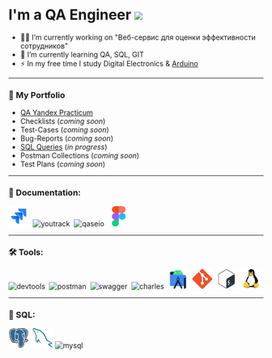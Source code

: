 # I'm a QA Engineer <img src="https://media.giphy.com/media/hvRJCLFzcasrR4ia7z/giphy.gif" width="30px"/>

* 👨‍💻 I’m currently working on "Веб-сервис для оценки эффективности сотрудников"
* 🔭 I’m currently learning QA, SQL, GIT
* ⚡ In my free time I study Digital Electronics & <a href="https://github.com/heorhii-ap/arduino_pet" target="_blank">Arduino</a>

---

### 💼 My Portfolio

* [QA Yandex Practicum](https://github.com/heorhii-ap/qa_portfolio)
* Checklists (*сoming soon*)
* Test-Cases (*сoming soon*)
* Bug-Reports (*сoming soon*)
* [SQL Queries](https://github.com/heorhii-ap/SQL) (*in progress*)
* Postman Collections (*сoming soon*)
* Test Plans (*сoming soon*)

---

### 📁 Documentation:

<div>
  <img src="https://github.com/devicons/devicon/blob/master/icons/jira/jira-original.svg" title="jira" alt="jira" width="40" height="40"/>&nbsp
  <img src="https://github.com/heorhii-ap/heorhii-ap/assets/143074323/51945e29-60ea-4009-89d4-93eabacab8a5g" title="youtrack" alt="youtrack" width="40" height="40"/>&nbsp
  <img src="https://github.com/heorhii-ap/heorhii-ap/assets/143074323/1fc1ba65-e5b2-43d8-a051-7db02e10c8d4" title="qaseio" alt="qaseio" width="40" height="40"/>&nbsp
  <img src="https://github.com/devicons/devicon/blob/master/icons/figma/figma-original.svg" title="figma" alt="figma" width="40" height="40"/>&nbsp
</div>

---

### 🛠️ Tools:

<div>
  <img src="https://github.com/heorhii-ap/heorhii-ap/assets/143074323/83da6827-9b07-4722-90b4-ab6f3f0944e3" title="devtools" alt="devtools" width="40" height="40"/>&nbsp
  <img src="https://github.com/heorhii-ap/heorhii-ap/assets/143074323/1394126a-e160-4ef6-9fe6-9d0c852220cf" title="postman" alt="postman" width="40" height="40"/>&nbsp
  <img src="https://github.com/heorhii-ap/heorhii-ap/assets/143074323/ce84b10f-6f3a-475b-8ee5-0e1c953df5d3" title="swagger" alt="swagger" width="40" height="40"/>&nbsp
  <img src="https://github.com/heorhii-ap/heorhii-ap/assets/143074323/e0f942cb-d995-4ba8-a87a-1728ac9e99d6" title="charles" alt="charles" width="40" height="40"/>&nbsp
  <img src="https://github.com/devicons/devicon/blob/master/icons/androidstudio/androidstudio-original.svg" title="androidstudio" alt="androidstudio" width="40" height="40"/>&nbsp
  <img src="https://github.com/devicons/devicon/blob/master/icons/git/git-original.svg" title="git" alt="git" width="40" height="40"/>&nbsp
  <img src="https://github.com/devicons/devicon/blob/master/icons/bash/bash-original.svg" title="bash" alt="bash" width="40" height="40"/>&nbsp
  <img src="https://github.com/devicons/devicon/blob/master/icons/linux/linux-original.svg" title="linux" alt="linux" width="40" height="40"/>  
</div>

---

### 💾 SQL:

<div>
  <img src="https://github.com/devicons/devicon/blob/master/icons/postgresql/postgresql-original.svg" title="postgresql" alt="postgresql" width="40" height="40"/>&nbsp
  <img src="https://github.com/devicons/devicon/blob/master/icons/mysql/mysql-original.svg" title="mysql" alt="mysql" width="40" height="40"/>
  <img src="https://github.com/heorhii-ap/heorhii-ap/assets/143074323/031e92f3-6ee5-4a45-8181-d2b783ded6d3" title="dbeaver" alt="mysql" width="40" height="40"/>
</div>
